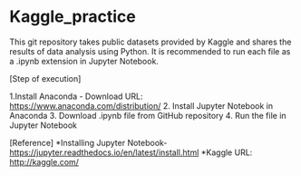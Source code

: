 # Kaggle_practice
This git repository takes public datasets provided by Kaggle and shares the results of data analysis using Python. It is recommended to run each file as a .ipynb extension in Jupyter Notebook.


[Step of execution]

1.Install Anaconda - Download URL: https://www.anaconda.com/distribution/
2. Install Jupyter Notebook in Anaconda
3. Download .ipynb file from GitHub repository
4. Run the file in Jupyter Notebook

[Reference]
*Installing Jupyter Notebook-https://jupyter.readthedocs.io/en/latest/install.html
*Kaggle URL: http://kaggle.com/
